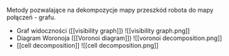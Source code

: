 Metody pozwalające na dekompozycje mapy przeszkód robota do mapy połączeń - grafu.
- Graf widoczności ([[visibility graph]]) ![[visibility graph.png]]
- Diagram Woronoja ([[Voronoi diagram]]) ![[voronoi decomposition.png]]
- [[cell decomposition]] ![[cell decomposition.png]]